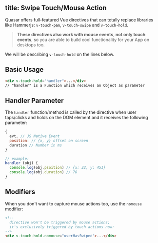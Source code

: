 title: Swipe Touch/Mouse Action
---

Quasar offers full-featured Vue directives that can totally replace libraries like Hammerjs: `v-touch-pan`, `v-touch-swipe` and `v-touch-hold`.

> **These directives also work with mouse events, not only touch events**, so you are able to build cool functionality for your App on desktops too.

We will be describing `v-touch-hold` on the lines below.

## Basic Usage
``` html
<div v-touch-hold="handler">...</div>
// "handler" is a Function which receives an Object as parameter
```

## Handler Parameter
The `handler` function/method is called by the directive when user taps/clicks and holds on the DOM element and it receives the following parameter:
``` js
{
  evt, // JS Native Event
  position: // {x, y} offset on screen
  duration // Number in ms
}

// example:
handler (obj) {
  console.log(obj.psoition) // {x: 22, y: 451}
  console.log(obj.duration) // 78
}
```

## Modifiers
When you don't want to capture mouse actions too, use the `nomouse` modifier:
``` html
<!--
  directive won't be triggered by mouse actions;
  it's exclusively triggered by touch actions now:
-->
<div v-touch-hold.nomouse="userHasSwiped">...</div>
```
